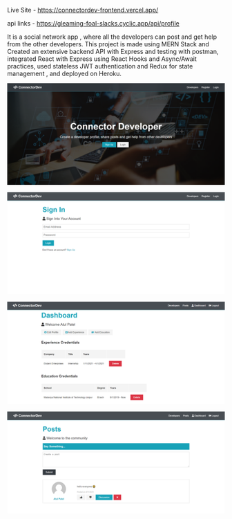 Live Site - https://connectordev-frontend.vercel.app/

api links - https://gleaming-foal-slacks.cyclic.app/api/profile 

It is a  social network app , where all the developers can post and get help from the other developers.
This project is made using MERN Stack and Created an extensive backend API with Express and testing with postman,
integrated React with Express using React Hooks and Async/Await practices,
used stateless JWT authentication and Redux for state management , and
deployed on Heroku.

![alt text](Dev1.png)

![alt text](Dev2.png)

![alt text](Dev3.png)

![alt text](Dev4.png)
